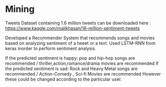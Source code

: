 # Mining
Tweets Dataset containing 1.6 million tweets can be downloaded here :
https://www.kaggle.com/malikhasan/16-million-sentiment-tweets


Developed a Recommender System that recommends songs and movies based on analyzing sentiment of a tweet or a text. Used LSTM-RNN from keras inorder to perform sentiment analysis.

If the predicted sentiment is happy: pop and hip-hop songs are recommended / thriller,action,romance/drama movies are recommended
If the predicted sentiment is sad: Rock and Heavy Metal songs are recommended / Action-Comedy , Sci-fi Movies are recommended
However these could be changed according to the particular user.
